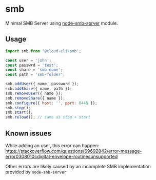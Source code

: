 # smb

Minimal SMB Server using [node-smb-server](https://www.npmjs.com/package/node-smb-server) module.

## Usage

```js
import smb from '@cloud-cli/smb';

const user = 'john';
const passwrd = 'test';
const share = 'smb-name';
const path = 'smb-folder';

smb.addUser({ name, password });
smb.addShare({ name, path });
smb.removeUser({ name });
smb.removeShare({ name });
smb.configure({ host: '', port: 8445 });
smb.stop();
smb.start();
smb.reload(); // same as stop + start
```

## Known issues

While adding an user, this error can happen:
https://stackoverflow.com/questions/69692842/error-message-error0308010cdigital-envelope-routinesunsupported

Other errors are likely caused by an incomplete SMB implementation provided by `node-smb-server`
